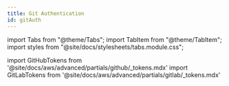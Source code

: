 ```yaml
---
title: Git Authentication
id: gitAuth
---
```

import Tabs from "@theme/Tabs";
import TabItem from "@theme/TabItem";
import styles from "@site/docs/stylesheets/tabs.module.css";

import GitHubTokens from '@site/docs/aws/advanced/partials/github/_tokens.mdx'
import GitLabTokens from '@site/docs/aws/advanced/partials/gitlab/_tokens.mdx'

<Tabs groupId="git_provider" queryString>
    <TabItem value="github" label="GitHub" attributes={{className: styles.github}}>
      <GitHubTokens />
    </TabItem>
    <TabItem value="gitlab" label="GitLab" attributes={{className: styles.gitlab}}> 
      <GitLabTokens />
    </TabItem>
</Tabs>